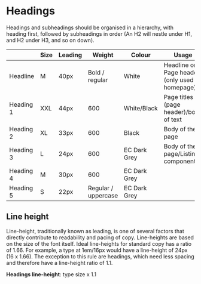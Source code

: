 # Headings

Headings and subheadings should be organised in a hierarchy, with heading first, followed by subheadings in order (An H2 will nestle under H1, and H2 under H3, and so on down).

| | Size | Leading | Weight | Colour | Usage |
|------------|------------|------------|------------|------------|------------|
| Headline | M | 40px | Bold / regular | White | Headline on Page header (only used on homepage) |
| Heading 1 | XXL | 44px | 600 | White/Black | Page titles (page header)/body of text |
| Heading 2 | XL | 33px | 600 | Black | Body of the page |
| Heading 3 | L | 24px | 600 | EC Dark Grey | Body of the page/Listing components |
| Heading 4 | M | 30px | 600 | EC Dark Grey |  |
| Heading 5 | S | 22px | Regular / uppercase | EC Dark Grey |  |

## Line height

Line-height, traditionally known as leading, is one of several factors that directly contribute to readability and pacing of copy. Line-heights are based on the size of the font itself. Ideal line-heights for standard copy has a ratio of 1.66. For example, a type at 1em/16px would have a line-height of 24px (16 x 1.66). The exception to this rule are headings, which need less spacing and therefore have a line-height ratio of 1.1.

**Headings line-height**: type size x 1.1
